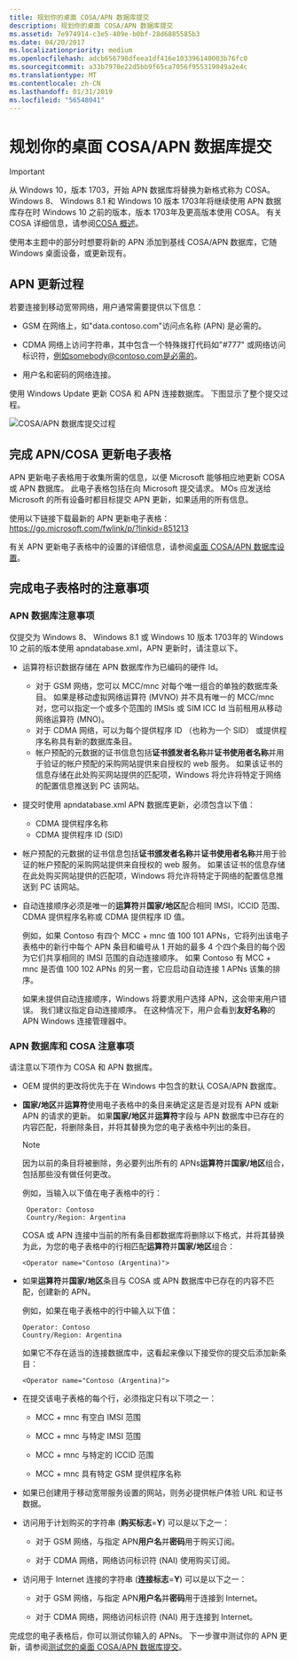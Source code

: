 ```yaml
---
title: 规划你的桌面 COSA/APN 数据库提交
description: 规划你的桌面 COSA/APN 数据库提交
ms.assetid: 7e974914-c3e5-409e-b0bf-28d6885585b3
ms.date: 04/20/2017
ms.localizationpriority: medium
ms.openlocfilehash: adcb656798dfeea1df416e103396140003b76fc0
ms.sourcegitcommit: a33b7978e22d5bb9f65ca7056f955319049a2e4c
ms.translationtype: MT
ms.contentlocale: zh-CN
ms.lasthandoff: 01/31/2019
ms.locfileid: "56548041"
---
```

# <a name="planning-your-desktop-cosaapn-database-submission"></a>规划你的桌面 COSA/APN 数据库提交

> [!IMPORTANT]
> 从 Windows 10，版本 1703，开始 APN 数据库将替换为新格式称为 COSA。 Windows 8、 Windows 8.1 和 Windows 10 版本 1703年将继续使用 APN 数据库存在时 Windows 10 之前的版本，版本 1703年及更高版本使用 COSA。 有关 COSA 详细信息，请参阅[COSA 概述](cosa-overview.md)。

使用本主题中的部分时想要将新的 APN 添加到基线 COSA/APN 数据库，它随 Windows 桌面设备，或更新现有。

## <a name="the-apn-update-process"></a>APN 更新过程

若要连接到移动宽带网络，用户通常需要提供以下信息：

- GSM 在网络上，如"data.contoso.com"访问点名称 (APN) 是必需的。

- CDMA 网络上访问字符串，其中包含一个特殊拨打代码如"\#777" 或网络访问标识符，例如somebody@contoso.com是必需的。

- 用户名和密码的网络连接。

使用 Windows Update 更新 COSA 和 APN 连接数据库。 下图显示了整个提交过程。

![COSA/APN 数据库提交过程](images/COSA_and_APN_database_submission_process_diagram.png "COSA/APN 数据库提交过程")

## <a name="complete-the-apncosa-update-spreadsheet"></a>完成 APN/COSA 更新电子表格

APN 更新电子表格用于收集所需的信息，以便 Microsoft 能够相应地更新 COSA 或 APN 数据库。 此电子表格包括在向 Microsoft 提交请求。 MOs 应发送给 Microsoft 的所有设备时都目标提交 APN 更新，如果适用的所有信息。

使用以下链接下载最新的 APN 更新电子表格： <https://go.microsoft.com/fwlink/p/?linkid=851213>

有关 APN 更新电子表格中的设置的详细信息，请参阅[桌面 COSA/APN 数据库设置](desktop-cosa-apn-database-settings.md)。

## <a name="considerations-when-completing-the-spreadsheet"></a>完成电子表格时的注意事项

### <a name="apn-database-considerations"></a>APN 数据库注意事项

仅提交为 Windows 8、 Windows 8.1 或 Windows 10 版本 1703年的 Windows 10 之前的版本使用 apndatabase.xml，APN 更新时，请注意以下。

- 运算符标识数据存储在 APN 数据库作为已编码的硬件 Id。
  -   对于 GSM 网络，您可以 MCC/mnc 对每个唯一组合的单独的数据库条目。 如果是移动虚拟网络运算符 (MVNO) 并不具有唯一的 MCC/mnc 对，您可以指定一个或多个范围的 IMSIs 或 SIM ICC Id 当前租用从移动网络运算符 (MNO)。
  -   对于 CDMA 网络，可以为每个提供程序 ID （也称为一个 SID） 或提供程序名称具有新的数据库条目。
  -   帐户预配的元数据的证书信息包括**证书颁发者名称**并**证书使用者名称**并用于验证的帐户预配的采购网站提供来自授权的 web 服务。 如果该证书的信息存储在此处购买网站提供的匹配项，Windows 将允许将特定于网络的配置信息推送到 PC 该网站。

- 提交时使用 apndatabase.xml APN 数据库更新，必须包含以下值：       
    - CDMA 提供程序名称
    - CDMA 提供程序 ID (SID)

- 帐户预配的元数据的证书信息包括**证书颁发者名称**并**证书使用者名称**并用于验证的帐户预配的采购网站提供来自授权的 web 服务。 如果该证书的信息存储在此处购买网站提供的匹配项，Windows 将允许将特定于网络的配置信息推送到 PC 该网站。 

- 自动连接顺序必须是唯一的**运算符**并**国家/地区**配合相同 IMSI，ICCID 范围、 CDMA 提供程序名称或 CDMA 提供程序 ID 值。

  例如，如果 Contoso 有四个 MCC + mnc 值 100 101 APNs，它将列出该电子表格中的新行中每个 APN 条目和编号从 1 开始的最多 4 个四个条目的每个因为它们共享相同的 IMSI 范围的自动连接顺序。 如果 Contoso 有 MCC + mnc 是否值 100 102 APNs 的另一套，它应启动自动连接 1 APNs 该集的排序。

  如果未提供自动连接顺序，Windows 将要求用户选择 APN，这会带来用户错误。 我们建议指定自动连接顺序。 在这种情况下，用户会看到**友好名称**的 APN Windows 连接管理器中。

### <a name="apn-database-and-cosa-considerations"></a>APN 数据库和 COSA 注意事项

请注意以下项作为 COSA 和 APN 数据库。

- OEM 提供的更改将优先于在 Windows 中包含的默认 COSA/APN 数据库。

- **国家/地区**并**运算符**使用电子表格中的条目来确定这是否是对现有 APN 或新 APN 的请求的更新。 如果**国家/地区**并**运算符**字段与 APN 数据库中已存在的内容匹配，将删除条目，并将其替换为您的电子表格中列出的条目。

    >[!NOTE]
    >因为以前的条目将被删除，务必要列出所有的 APNs**运算符**并**国家/地区**组合，包括那些没有做任何更改。

    例如，当输入以下值在电子表格中的行：

    ```syntax
     Operator: Contoso
     Country/Region: Argentina
    ```

    COSA 或 APN 连接中当前的所有条目都数据库将删除以下格式，并将其替换为此，为您的电子表格中的行相匹配**运算符**并**国家/地区**组合：

    ```syntax
    <Operator name="Contoso (Argentina)">
    ```

-   如果**运算符**并**国家/地区**条目与 COSA 或 APN 数据库中已存在的内容不匹配，创建新的 APN。

    例如，如果在电子表格中的行中输入以下值：

    ```syntax
    Operator: Contoso
    Country/Region: Argentina
    ```

    如果它不存在适当的连接数据库中，这看起来像以下接受你的提交后添加新条目：

    ```syntax
    <Operator name="Contoso (Argentina)">
    ```

-   在提交该电子表格的每个行，必须指定只有以下项之一：

    -   MCC + mnc 有空白 IMSI 范围

    -   MCC + mnc 与特定 IMSI 范围

    -   MCC + mnc 与特定的 ICCID 范围

    -   MCC + mnc 具有特定 GSM 提供程序名称

-   如果已创建用于移动宽带服务设置的网站，则务必提供帐户体验 URL 和证书数据。

-   访问用于计划购买的字符串 (**购买标志**=**Y**) 可以是以下之一：

    -   对于 GSM 网络，与指定 APN**用户名**并**密码**用于购买订阅。

    -   对于 CDMA 网络，网络访问标识符 (NAI) 使用购买订阅。

-   访问用于 Internet 连接的字符串 (**连接标志**=**Y**) 可以是以下之一：

    -   对于 GSM 网络，与指定 APN**用户名**并**密码**用于连接到 Internet。

    -   对于 CDMA 网络，网络访问标识符 (NAI) 用于连接到 Internet。 

完成您的电子表格后，你可以测试你输入的 APNs。 下一步骤中测试你的 APN 更新，请参阅[测试您的桌面 COSA/APN 数据库提交](testing-your-desktop-cosa-apn-database-submission.md)。


